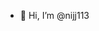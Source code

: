 - 👋 Hi, I’m @nijj113


<!---
nijj113/nijj113 is a ✨ special ✨ repository because its `README.md` (this file) appears on your GitHub profile.
You can click the Preview link to take a look at your changes.
--->
